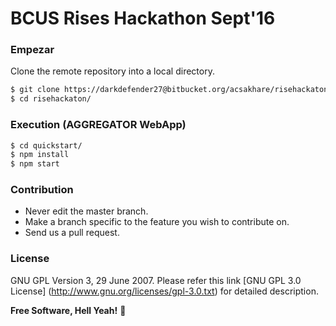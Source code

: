 BCUS Rises Hackathon Sept'16
============================

### Empezar

Clone the remote repository into a local directory.

```sh
$ git clone https://darkdefender27@bitbucket.org/acsakhare/risehackaton.git risehackaton
$ cd risehackaton/
```


### Execution (AGGREGATOR WebApp)

```sh
$ cd quickstart/
$ npm install
$ npm start
```


### Contribution

* Never edit the master branch.
* Make a branch specific to the feature you wish to contribute on.
* Send us a pull request.


### License

GNU GPL Version 3, 29 June 2007.
Please refer this link [GNU GPL 3.0 License] (http://www.gnu.org/licenses/gpl-3.0.txt) for detailed description.



**Free Software, Hell Yeah!** :facepunch:
